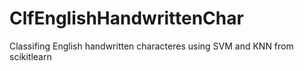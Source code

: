 # ClfEnglishHandwrittenChar
Classifing English handwritten characteres using SVM and KNN from scikitlearn
